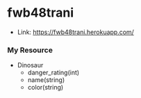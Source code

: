 # fwb48trani

- Link: https://fwb48trani.herokuapp.com/


### My Resource
- Dinosaur
    - danger_rating(int)
    - name(string)
    - color(string)
